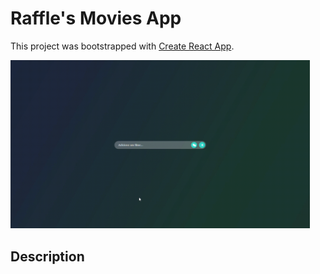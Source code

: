 # Raffle's Movies App

This project was bootstrapped with [Create React App](https://github.com/facebook/create-react-app).

<p>
  <img width="479" src="src/assets/ToReadme/raffle.gif">
</p>

## Description


